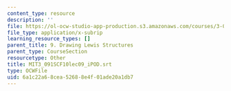 ```yaml
---
content_type: resource
description: ''
file: https://ol-ocw-studio-app-production.s3.amazonaws.com/courses/3-091sc-introduction-to-solid-state-chemistry-fall-2010/6a1c22a68cea52688e4f01ade20a1db7_MIT3_091SCF10lec09_iPOD.vtt
file_type: application/x-subrip
learning_resource_types: []
parent_title: 9. Drawing Lewis Structures
parent_type: CourseSection
resourcetype: Other
title: MIT3_091SCF10lec09_iPOD.srt
type: OCWFile
uid: 6a1c22a6-8cea-5268-8e4f-01ade20a1db7
---
```

